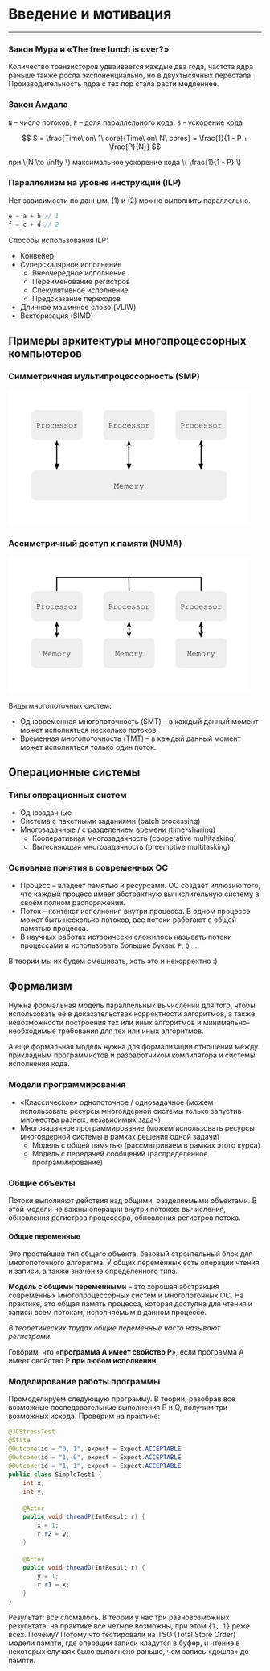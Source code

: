 # Введение и мотивация
---
### Закон Мура и «The free lunch is over?»
Количество транзисторов удваивается каждые два года, частота ядра раньше также росла экспоненциально, но в двухтысячных перестала. Производительность ядра с тех пор стала расти медленнее.
### Закон Амдала
`N` – число потоков, `P` – доля параллельного кода, `S` - ускорение кода

$$
S = \frac{Time\ on\ 1\ core}{Time\ on\ N\ cores} = \frac{1}{1 - P + \frac{P}{N}}
$$

при \\(N \to \infty \\) максимальное ускорение кода \\( \frac{1}{1 - P} \\)

### Параллелизм на уровне инструкций (ILP)
Нет зависимости по данным, (1) и (2) можно выполнить параллельно.
```java
e = a + b // 1
f = c + d // 2
```
Способы использования ILP:
* Конвейер
* Суперскалярное исполнение
	* Внеочередное исполнение
	* Переименование регистров
	* Спекулятивное исполнение
	* Предсказание переходов
* Длинное машинное слово (VLIW)
* Векторизация (SIMD)

## Примеры архитектуры многопроцессорных компьютеров
### Симметричная мультипроцессорность (SMP)
<img src="./img/1_smp.jpg" style="zoom:50%;" />

### Ассиметричный доступ к памяти (NUMA)
<img src="./img/1_numa.jpg" style="zoom:50%;" />

Виды многопоточных систем:
* Одновременная многопоточность (SMT) – в каждый данный момент может исполняться несколько потоков.
* Временная многопоточность (TMT) – в каждый данный момент может исполняться только один поток.

## Операционные системы
### Типы операционных систем
* Однозадачные
* Система с пакетными заданиями (batch processing)
* Многозадачные / с разделением времени (time-sharing)
	* Кооперативная многозадачность (cooperative multitasking)
	* Вытесняющая многозадачность (preemptive multitasking)

### Основные понятия в современных ОС
* Процесс – владеет памятью и ресурсами. ОС создаёт иллюзию того, что каждый процесс имеет абстрактную вычислительную систему в своём полном распоряжении.
* Поток – контекст исполнения внутри процесса. В одном процессе может быть несколько потоков, все потоки работают с общей памятью процесса.
* В научных работах исторически сложилось называть потоки процессами и использовать большие буквы: `P`, `Q`, ...

В теории мы их будем смешивать, хоть это и некорректно :)

## Формализм
Нужна формальная модель параллельных вычислений для того, чтобы использовать её в доказательствах корректности алгоритмов, а также невозможности построения тех или иных алгоритмов и минимально-необходимые требования для тех или иных алгоритмов.

А ещё формальная модель нужна для формализации отношений между прикладным программистов и разработчиком компилятора и системы исполнения кода.

### Модели программирования
* «Классическое» однопоточное / однозадачное (можем использовать ресурсы многоядерной системы только запустив множества разных, независимых задач)
* Многозадачное программирование (можем использовать ресурсы многоядерной системы в рамках решения одной задачи)
	* Модель с общей памятью (рассматриваем в рамках этого курса)
	* Модель с передачей сообщений (распределенное программирование)

### Общие объекты
Потоки выполняют действия над общими, разделяемыми объектами. В этой модели не важны операции внутри потоков: вычисления, обновления регистров процессора, обновления регистров потока.

#### Общие переменные
Это простейший тип общего объекта, базовый строительный блок для многопоточного алгоритма. У общих переменных есть операции чтения и записи, а также значение определенного типа.

__Модель с общими переменными__ – это хорошая абстракция современных многопроцессорных систем и многопоточных ОС. На практике, это общая память процесса, которая доступна для чтения и записи всем потокам, исполняемым в данном процессе.

_В теоретических трудах общие переменные часто называют регистрами._

Говорим, что «__программа А имеет свойство Р__», если программа А имеет свойство Р __при любом исполнении__.

### Моделирование работы программы
Промоделируем следующую программу. В теории, разобрав все возможные последовательные выполнения P и Q, получим три возможных исхода. Проверим на практике:
```java
@JCStressTest
@State
@Outcome(id = "0, 1", expect = Expect.ACCEPTABLE
@Outcome(id = "1, 0", expect = Expect.ACCEPTABLE
@Outcome(id = "1, 1", expect = Expect.ACCEPTABLE
public class SimpleTest1 {
    int x;
    int y;
    
    @Actor 
    public void threadP(IntResult r) {
        x = 1;
        r.r2 = y;
    }
    
    @Actor 
    public void threadQ(IntResult r) {
        y = 1;
        r.r1 = x;
    }
}
```

Результат: всё сломалось. В теории у нас три равновозможных результата, на практике все четыре возможны, при этом `{1, 1}` реже всех. Почему? Потому что тестировали на TSO (Total Store Order) модели памяти, где операции записи кладутся в буфер, и чтение в некоторых случаях было выполнено раньше, чем запись «дошла» до памяти.

